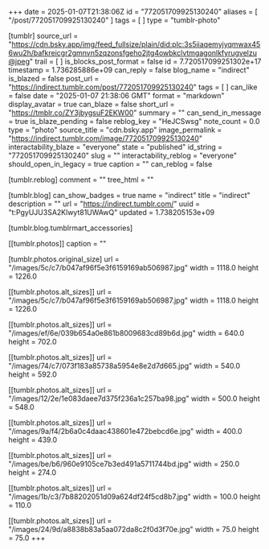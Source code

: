 +++
date = 2025-01-07T21:38:06Z
id = "772051709925130240"
aliases = [ "/post/772051709925130240" ]
tags = [ ]
type = "tumblr-photo"

[tumblr]
source_url = "https://cdn.bsky.app/img/feed_fullsize/plain/did:plc:3s5iiaqemyjyqmwax456wu2h/bafkreicgr2gmnvn5zqzonsfgeho2jtg4owbkclvtmgagonlkfyrugvelzu@jpeg"
trail = [ ]
is_blocks_post_format = false
id = 7.720517099251302e+17
timestamp = 1.736285886e+09
can_reply = false
blog_name = "indirect"
is_blazed = false
post_url = "https://indirect.tumblr.com/post/772051709925130240"
tags = [ ]
can_like = false
date = "2025-01-07 21:38:06 GMT"
format = "markdown"
display_avatar = true
can_blaze = false
short_url = "https://tmblr.co/ZY3jbygsuF2EKW00"
summary = ""
can_send_in_message = true
is_blaze_pending = false
reblog_key = "HeJCSwsg"
note_count = 0.0
type = "photo"
source_title = "cdn.bsky.app"
image_permalink = "https://indirect.tumblr.com/image/772051709925130240"
interactability_blaze = "everyone"
state = "published"
id_string = "772051709925130240"
slug = ""
interactability_reblog = "everyone"
should_open_in_legacy = true
caption = ""
can_reblog = false

[tumblr.reblog]
comment = ""
tree_html = ""

[tumblr.blog]
can_show_badges = true
name = "indirect"
title = "indirect"
description = ""
url = "https://indirect.tumblr.com/"
uuid = "t:PgyUJU3SA2Klwyt81UWAwQ"
updated = 1.738205153e+09

[tumblr.blog.tumblrmart_accessories]

[[tumblr.photos]]
caption = ""

[tumblr.photos.original_size]
url = "/images/5c/c7/b047af96f5e3f6159169ab506987.jpg"
width = 1118.0
height = 1226.0

[[tumblr.photos.alt_sizes]]
url = "/images/5c/c7/b047af96f5e3f6159169ab506987.jpg"
width = 1118.0
height = 1226.0

[[tumblr.photos.alt_sizes]]
url = "/images/ef/6e/039b654a0e861b8009683cd89b6d.jpg"
width = 640.0
height = 702.0

[[tumblr.photos.alt_sizes]]
url = "/images/74/c7/073f183a85738a5954e8e2d7d665.jpg"
width = 540.0
height = 592.0

[[tumblr.photos.alt_sizes]]
url = "/images/12/2e/1e083daee7d375f236a1c257ba98.jpg"
width = 500.0
height = 548.0

[[tumblr.photos.alt_sizes]]
url = "/images/9a/f4/2b6a0c4daac438601e472bebcd6e.jpg"
width = 400.0
height = 439.0

[[tumblr.photos.alt_sizes]]
url = "/images/be/b6/960e9105ce7b3ed491a5711744bd.jpg"
width = 250.0
height = 274.0

[[tumblr.photos.alt_sizes]]
url = "/images/1b/c3/7b88202051d09a624df24f5cd8b7.jpg"
width = 100.0
height = 110.0

[[tumblr.photos.alt_sizes]]
url = "/images/24/9d/a8838b83a5aa072da8c2f0d3f70e.jpg"
width = 75.0
height = 75.0
+++
